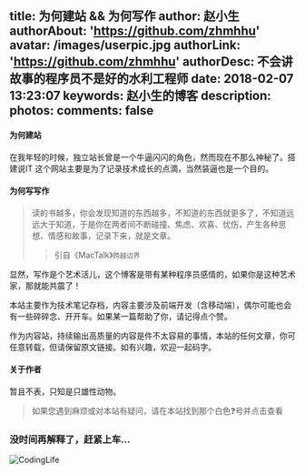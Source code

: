 title: 为何建站 && 为何写作
author: 赵小生
authorAbout: 'https://github.com/zhmhhu'
avatar: /images/userpic.jpg
authorLink: 'https://github.com/zhmhhu'
authorDesc: 不会讲故事的程序员不是好的水利工程师
date: 2018-02-07 13:23:07
keywords: 赵小生的博客
description: 
photos:
comments: false
---

#### 为何建站

在我年轻的时候，独立站长曾是一个牛逼闪闪的角色，然而现在不那么神秘了。搭建说IT
这个网站主要是为了记录技术成长的点滴，当然装逼也是一个目的。

#### 为何写写作

> 读的书越多，你会发现知道的东西越多，不知道的东西就更多了，不知道远远大于知道，于是你在两者间不断碰撞、焦虑、欢喜、忧伤，产生各种思想、情感和故事，记录下来，就是文章。
> > 引自《MacTalk》`跨越边界`

显然，写作是个艺术活儿，这个博客是带有某种程序员感情的，如果你是这种艺术家，那就能共震了！

本站主要作为技术笔记存档，内容主要涉及前端开发（含移动端），偶尔可能也会有一些碎碎念、开开车。如果某一篇帮助了你，请记得点个赞。

作为内容站，持续输出高质量的内容是件不太容易的事情，本站的任何文章，你可任意转载，但请保留原文链接。如有兴趣，欢迎一起码字。

#### 关于作者

暂且不表，只知是只雄性动物。

> 如果您遇到麻烦或对本站有疑问，请在本站找到那个白色❓号并点击查看

### 没时间再解释了，赶紧上车...

![CodingLife](https://dn-coding-net-production-static.qbox.me/91d0106b-7774-4878-b72e-304fcf2059af.png)


